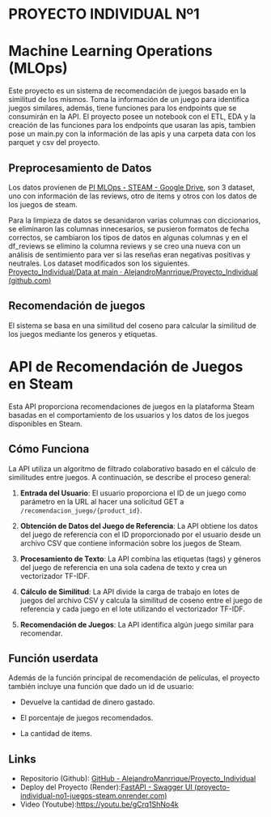 #                       **PROYECTO INDIVIDUAL Nº1**



# Machine Learning Operations (MLOps)

Este proyecto es un sistema de recomendación de juegos basado en la similitud de los mismos. Toma la información de un juego para identifica juegos similares, además, tiene funciones para los endpoints que se consumirán en la API. El proyecto posee un notebook con el ETL, EDA y la creación de las funciones para los endpoints que usaran las apis, tambien pose un main.py con la información de las apis y una carpeta data con los parquet y csv del proyecto.

## Preprocesamiento de Datos

Los datos provienen de [PI MLOps - STEAM - Google Drive](https://drive.google.com/drive/folders/1HqBG2-sUkz_R3h1dZU5F2uAzpRn7BSpj), son 3 dataset, uno con información de las reviews, otro de items y otros con los datos de los juegos de steam.

Para la limpieza de datos se desanidaron varias columnas con diccionarios, se eliminaron las columnas innecesarios, se pusieron formatos de fecha correctos, se cambiaron los tipos de datos en algunas columnas y en el df_reviews se elimino la columna reviews y se creo una nueva con un análisis de sentimiento para ver si las reseñas eran negativas positivas y neutrales. Los dataset modificados son los siguientes. [Proyecto_Individual/Data at main · AlejandroManrrique/Proyecto_Individual (github.com)](https://github.com/AlejandroManrrique/Proyecto_Individual/tree/main/Data)



## Recomendación de juegos

El sistema se basa en una similitud del coseno para calcular la similitud de los juegos mediante los generos y etiquetas.

# API de Recomendación de Juegos en Steam

Esta API proporciona recomendaciones de juegos en la plataforma Steam basadas en el comportamiento de los usuarios y los datos de los juegos disponibles en Steam.

## Cómo Funciona

La API utiliza un algoritmo de filtrado colaborativo basado en el cálculo de similitudes entre juegos. A continuación, se describe el proceso general:

1. **Entrada del Usuario**: El usuario proporciona el ID de un juego como parámetro en la URL al hacer una solicitud GET a `/recomendacion_juego/{product_id}`.

2. **Obtención de Datos del Juego de Referencia**: La API obtiene los datos del juego de referencia con el ID proporcionado por el usuario desde un archivo CSV que contiene información sobre los juegos de Steam.

3. **Procesamiento de Texto**: La API combina las etiquetas (tags) y géneros del juego de referencia en una sola cadena de texto y crea un vectorizador TF-IDF.

4. **Cálculo de Similitud**: La API divide la carga de trabajo en lotes de juegos del archivo CSV y calcula la similitud de coseno entre el juego de referencia y cada juego en el lote utilizando el vectorizador TF-IDF.

5. **Recomendación de Juegos**: La API identifica algún juego similar para recomendar.



## Función userdata

Además de la función principal de recomendación de películas, el proyecto también incluye una función que dado un id de usuario:

- Devuelve la cantidad de dinero gastado.

- El porcentaje de juegos recomendados.

-  La cantidad de items.

  

## Links

- Repositorio (Github): [GitHub - AlejandroManrrique/Proyecto_Individual](https://github.com/AlejandroManrrique/Proyecto_Individual)
- Deploy del Proyecto (Render):[FastAPI - Swagger UI (proyecto-individual-no1-juegos-steam.onrender.com)](https://proyecto-individual-no1-juegos-steam.onrender.com/docs)
- Video (Youtube):https://youtu.be/gCrq1ShNo4k